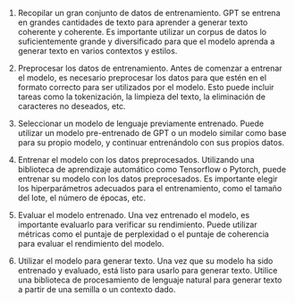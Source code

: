 1.  Recopilar un gran conjunto de datos de entrenamiento. GPT se entrena en grandes cantidades de texto para aprender a generar texto coherente y coherente. Es importante utilizar un corpus de datos lo suficientemente grande y diversificado para que el modelo aprenda a generar texto en varios contextos y estilos.
    
2.  Preprocesar los datos de entrenamiento. Antes de comenzar a entrenar el modelo, es necesario preprocesar los datos para que estén en el formato correcto para ser utilizados por el modelo. Esto puede incluir tareas como la tokenización, la limpieza del texto, la eliminación de caracteres no deseados, etc.
    
3.  Seleccionar un modelo de lenguaje previamente entrenado. Puede utilizar un modelo pre-entrenado de GPT o un modelo similar como base para su propio modelo, y continuar entrenándolo con sus propios datos.
    
4.  Entrenar el modelo con los datos preprocesados. Utilizando una biblioteca de aprendizaje automático como Tensorflow o Pytorch, puede entrenar su modelo con los datos preprocesados. Es importante elegir los hiperparámetros adecuados para el entrenamiento, como el tamaño del lote, el número de épocas, etc.
    
5.  Evaluar el modelo entrenado. Una vez entrenado el modelo, es importante evaluarlo para verificar su rendimiento. Puede utilizar métricas como el puntaje de perplexidad o el puntaje de coherencia para evaluar el rendimiento del modelo.
    
6.  Utilizar el modelo para generar texto. Una vez que su modelo ha sido entrenado y evaluado, está listo para usarlo para generar texto. Utilice una biblioteca de procesamiento de lenguaje natural para generar texto a partir de una semilla o un contexto dado.